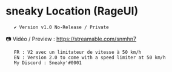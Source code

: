 # sneaky Location (RageUI)
       ✔️ Version v1.0 No-Release / Private 
📷 Vidéo / Preview : https://streamable.com/snmhn7
       
       FR : V2 avec un limitateur de vitesse à 50 km/h
       EN : Version 2.0 to come with a speed limiter at 50 km/h
       My Discord : Sneaky'#0001
